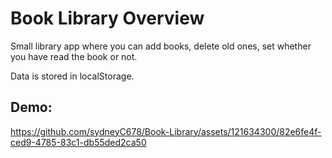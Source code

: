 <h1>Book Library Overview</h1>
Small library app where you can add books, delete old ones, set whether you have read the book or not.

Data is stored in localStorage.

<h2>Demo:</h2>


https://github.com/sydneyC678/Book-Library/assets/121634300/82e6fe4f-ced9-4785-83c1-db55ded2ca50

